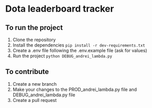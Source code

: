 # Dota leaderboard tracker

## To run the project
1. Clone the repository
2. Install the dependencies ```pip install -r dev-requirements.txt```
3. Create a .env file following the .env.example file (ask for values)
4. Run the project ```python DEBUG_andrei_lambda.py```

## To contribute
1. Create a new branch
2. Make your changes to the PROD_andrei_lambda.py file and DEBUG_andrei_lambda.py file
3. Create a pull request